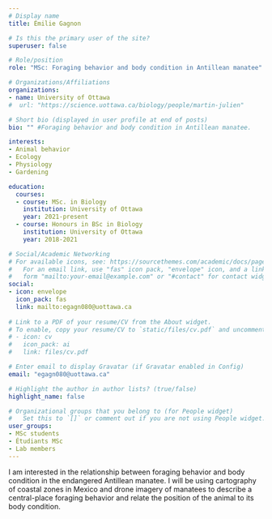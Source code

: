 ```yaml
---
# Display name
title: Émilie Gagnon

# Is this the primary user of the site?
superuser: false

# Role/position
role: "MSc: Foraging behavior and body condition in Antillean manatee"

# Organizations/Affiliations
organizations:
- name: University of Ottawa
#  url: "https://science.uottawa.ca/biology/people/martin-julien"

# Short bio (displayed in user profile at end of posts)
bio: "" #Foraging behavior and body condition in Antillean manatee.

interests:
- Animal behavior
- Ecology
- Physiology
- Gardening

education:
  courses:
  - course: MSc. in Biology
    institution: University of Ottawa
    year: 2021-present
  - course: Honours in BSc in Biology
    institution: University of Ottawa
    year: 2018-2021

# Social/Academic Networking
# For available icons, see: https://sourcethemes.com/academic/docs/page-builder/#icons
#   For an email link, use "fas" icon pack, "envelope" icon, and a link in the
#   form "mailto:your-email@example.com" or "#contact" for contact widget.
social:
- icon: envelope
  icon_pack: fas
  link: mailto:egagn080@uottawa.ca
  
# Link to a PDF of your resume/CV from the About widget.
# To enable, copy your resume/CV to `static/files/cv.pdf` and uncomment the lines below.
# - icon: cv
#   icon_pack: ai
#   link: files/cv.pdf

# Enter email to display Gravatar (if Gravatar enabled in Config)
email: "egagn080@uottawa.ca"

# Highlight the author in author lists? (true/false)
highlight_name: false

# Organizational groups that you belong to (for People widget)
#   Set this to `[]` or comment out if you are not using People widget.
user_groups:
- MSc students
- Étudiants MSc
- Lab members
---
```


I am interested in the relationship between foraging behavior and body condition in the endangered Antillean manatee. I will be using cartography of coastal zones in Mexico and drone imagery of manatees to describe a central-place foraging behavior and relate the position of the animal to its body condition.

